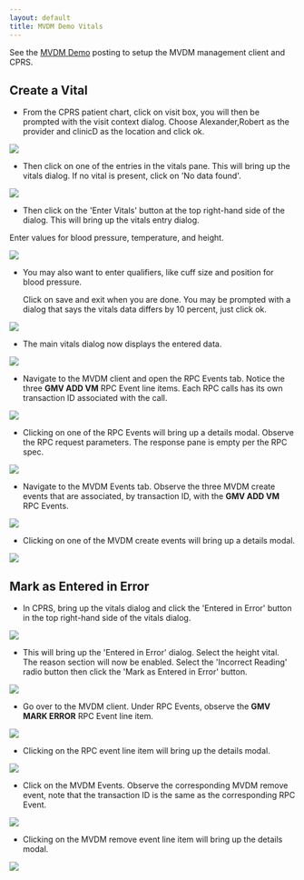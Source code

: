 ```yaml
---
layout: default
title: MVDM Demo Vitals
---
```


See the [MVDM Demo](/demo/index) posting to setup the MVDM management client and CPRS. 

## Create a Vital

* From the CPRS patient chart, click on visit box, you will then be prompted with the visit context dialog. Choose Alexander,Robert as the provider and clinicD as the location and click ok.

![](images/common/cprs/visit-select.JPG)

*  Then click on one of the entries in the vitals pane. This will bring up the vitals dialog. If no vital is present, click on 'No data found'.

![](images/vitals/cprs/vitals-dialog-empty.JPG)

* Then click on the 'Enter Vitals' button at the top right-hand side of the dialog. This will bring up the vitals entry dialog.

 Enter values for blood pressure, temperature, and height. 

![](images/vitals/cprs/vitals-create.JPG)

* You may also want to enter qualifiers, like cuff size and position for blood pressure.

  Click on save and exit when you are done. You may be prompted with a dialog that says the vitals data differs by 10 percent, just click ok.

![](images/vitals/cprs/vitals-create-with-qualifiers.JPG)

* The main vitals dialog now displays the entered data.

![](images/vitals/cprs/vitals-dialog.JPG)

* Navigate to the MVDM client and open the RPC Events tab. Notice the three **GMV ADD VM** RPC Event line items. Each RPC calls has its own transaction ID associated with the call.

![](images/vitals/management-client/vitals-create.jpg)

* Clicking on one of the RPC Events will bring up a details modal. Observe the RPC request parameters. The response pane is empty per the RPC spec.

![](images/vitals/management-client/vitals-create-modal.jpg)

* Navigate to the MVDM Events tab. Observe the three MVDM create events that are associated, by transaction ID, with the **GMV ADD VM** RPC Events. 

![](images/vitals/management-client/vitals-create-mvdm.jpg)

* Clicking on one of the MVDM create events will bring up a details modal.

![](images/vitals/management-client/vitals-create-mvdm-modal.jpg)

## Mark as Entered in Error

* In CPRS, bring up the vitals dialog and click the 'Entered in Error' button in the top right-hand side of the vitals dialog. 

![](images/vitals/cprs/vitals-dialog.JPG)

* This will bring up the 'Entered in Error' dialog. Select the height vital. The reason section will now be enabled. Select the 'Incorrect Reading' radio button then click the 'Mark as Entered in Error' button.

![](images/vitals/cprs/vitals-eie.JPG)

* Go over to the MVDM client. Under RPC Events, observe the **GMV MARK ERROR** RPC Event line item. 

![](images/vitals/management-client/vitals-eie.jpg)

* Clicking on the RPC event line item will bring up the details modal.

![](images/vitals/management-client/vitals-eie-modal.jpg)

* Click on the MVDM Events. Observe the corresponding MVDM remove event, note that the transaction ID is the same as the corresponding RPC Event.

![](images/vitals/management-client/vitals-eie-mvdm.jpg)

* Clicking on the MVDM remove event line item will bring up the details modal.

![](images/vitals/management-client/vitals-eie-mvdm-modal.jpg)
